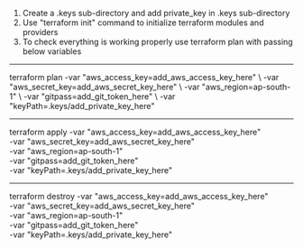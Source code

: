 
1. Create a .keys sub-directory and add private_key in .keys sub-directory
2. Use "terraform init" command to initialize terraform modules and providers
3. To check everything is working properly use terraform plan with passing below variables

-------------------------------------------------------------------------------------------

terraform plan -var "aws_access_key=add_aws_access_key_here" \\
               -var "aws_secret_key=add_aws_secret_key_here" \\
							 -var "aws_region=ap-south-1" \\
							 -var "gitpass=add_git_token_here" \\
							 -var "keyPath=.keys/add_private_key_here"
							 
------------------------------------------------------------------------------------------
terraform apply -var "aws_access_key=add_aws_access_key_here" \
                -var "aws_secret_key=add_aws_secret_key_here" \
							  -var "aws_region=ap-south-1" \
							  -var "gitpass=add_git_token_here" \
							  -var "keyPath=.keys/add_private_key_here"
                
-------------------------------------------------------------------------------------------                
terraform destroy -var "aws_access_key=add_aws_access_key_here" \
                  -var "aws_secret_key=add_aws_secret_key_here" \
							    -var "aws_region=ap-south-1" \
							    -var "gitpass=add_git_token_here" \
							    -var "keyPath=.keys/add_private_key_here"
							    
